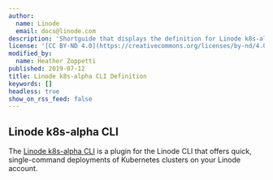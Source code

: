 ```yaml
---
author:
  name: Linode
  email: docs@linode.com
description: 'Shortguide that displays the definition for Linode k8s-alpha CLI.'
license: '[CC BY-ND 4.0](https://creativecommons.org/licenses/by-nd/4.0)'
modified_by:
  name: Heather Zoppetti
published: 2019-07-12
title: Linode k8s-alpha CLI Definition
keywords: []
headless: true
show_on_rss_feed: false
---
```


## Linode k8s-alpha CLI

The [Linode k8s-alpha CLI](https://developers.linode.com/kubernetes/) is a plugin for the Linode CLI that offers quick, single-command deployments of Kubernetes clusters on your Linode account.
